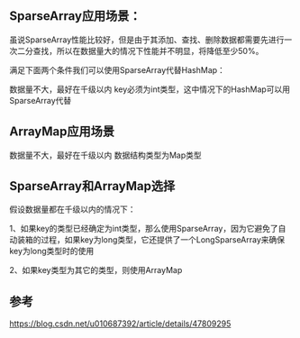 ## SparseArray应用场景：
虽说SparseArray性能比较好，但是由于其添加、查找、删除数据都需要先进行一次二分查找，所以在数据量大的情况下性能并不明显，将降低至少50%。

满足下面两个条件我们可以使用SparseArray代替HashMap：

数据量不大，最好在千级以内
key必须为int类型，这中情况下的HashMap可以用SparseArray代替

## ArrayMap应用场景
数据量不大，最好在千级以内
数据结构类型为Map类型

## SparseArray和ArrayMap选择
假设数据量都在千级以内的情况下：

1、如果key的类型已经确定为int类型，那么使用SparseArray，因为它避免了自动装箱的过程，如果key为long类型，它还提供了一个LongSparseArray来确保key为long类型时的使用

2、如果key类型为其它的类型，则使用ArrayMap

## 参考
https://blog.csdn.net/u010687392/article/details/47809295
